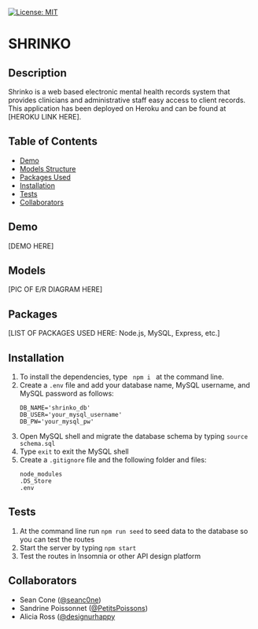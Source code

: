 [![License: MIT](https://img.shields.io/badge/License-MIT-yellow.svg)](https://opensource.org/licenses/MIT)

  # SHRINKO
  
  ## Description
  
  Shrinko is a web based electronic mental health records system that provides clinicians and administrative staff easy access to client records.
  This application has been deployed on Heroku and can be found at [HEROKU LINK HERE].


  ## Table of Contents

  * [Demo](#demo)
  * [Models Structure](#models)
  * [Packages Used](#packages)
  * [Installation](#installation)
  * [Tests](#tests)
  * [Collaborators](#collaborators)

  ## Demo

  [DEMO HERE]

  ## Models

  [PIC OF E/R DIAGRAM HERE]

  ## Packages

  [LIST OF PACKAGES USED HERE: Node.js, MySQL, Express, etc.]

  ## Installation

  1. To install the dependencies, type `  npm i  ` at the command line.
  2. Create a `.env` file and add your database name, MySQL username, and MySQL password as follows: 
      ```
      DB_NAME='shrinko_db'
      DB_USER='your_mysql_username'
      DB_PW='your_mysql_pw'
      ```
  3. Open MySQL shell and migrate the database schema by typing `source schema.sql`
  4. Type `exit` to exit the MySQL shell
  5. Create a `.gitignore` file and the following folder and files:
      ```
      node_modules
      .DS_Store
      .env
      ```

  ## Tests

  1. At the command line run `npm run seed` to seed data to the database so you can test the routes
  2. Start the server by typing `npm start`
  3. Test the routes in Insomnia or other API design platform

  ## Collaborators

  - Sean Cone ([@seanc0ne](https://github.com/seanc0ne))
  - Sandrine Poissonnet ([@PetitsPoissons](https://github.com/PetitsPoissons/))
  - Alicia Ross ([@designurhappy](https://github.com/designurhappy)
